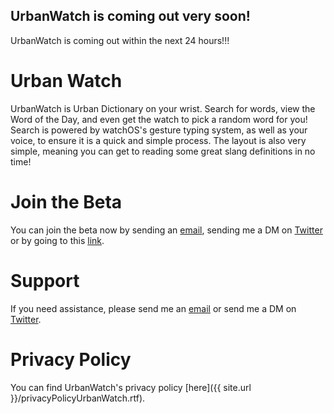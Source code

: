 ## UrbanWatch is coming out very soon!
UrbanWatch is coming out within the next 24 hours!!!

# Urban Watch
UrbanWatch is Urban Dictionary on your wrist. Search for words, view the Word of the Day, and even get the watch to pick a random word for you! Search is powered by watchOS's gesture typing system, as well as your voice, to ensure it is a quick and simple process. The layout is also very simple, meaning you can get to reading some great slang definitions in no time!

# Join the Beta
You can join the beta now by sending an [email](mailto:archergsdev@gmail.com), sending me a DM on [Twitter](https://twitter.com/Archergs14) or by going to this [link](https://testflight.apple.com/join/CB3q9OoK).

# Support
If you need assistance, please send me an [email](mailto:archergsdev@gmail.com) or send me a DM on [Twitter](https://twitter.com/Archergs14).

# Privacy Policy
You can find UrbanWatch's privacy policy [here]({{ site.url }}/privacyPolicyUrbanWatch.rtf).
